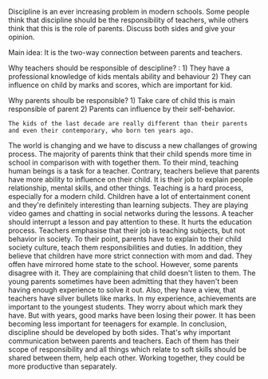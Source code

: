 Discipline is an ever increasing problem in modern schools. 
Some people think that discipline should be the responsibility of teachers,
while others think that this is the role of parents.
Discuss both sides and give your opinion.

Main idea: It is the two-way connection between parents and teachers.

Why teachers should be responsible of descipline? :
    1) They have a professional knowledge of kids mentals ability and behaviour
    2) They can influence on child by marks and scores, which are important for kid.

Why parents shoulb be responsible?
    1) Take care of child this is main responsible of parent
    2) Parents can influence by their self-behavior.

    The kids of the last decade are really different than their parents and even their contemporary, who born ten years ago.
The world is changing and we have to discuss a new challanges of growing process.
The majority of parents think that their child spends more time in school in comparison with with together them.
To their mind, teaching human beings is a task for a teacher. Contrary, teachers believe that parents have 
more ability to influence on their child. It is their job to explain people relationship, mental skills, and other things.
    Teaching is a hard process, especially for a modern child. Children have a lot of entertainment conent and they're
definitely interesting than learning subjects. They are playing video games and chatting in social networks during the lessons.
A teacher should interrupt a lesson and pay attention to these. It hurts the education process. Teachers emphasise that their job is teaching subjects, but not behavior in society. To their point, parents have to explain to their child society culture, teach them responsibilities and duties. In addition, they believe that children have more strict connection with mom and dad. They offen have mirrored home state to the school.
    However, some parents disagree with it. They are complaining that child doesn't listen to them. The young parents sometimes 
have been admitting that they haven't been having enough experience to solve it out. Also, they have a view, that teachers have silver bullets like marks. In my experience, achievements are important to the youngest students. They worry about which mark they have. But with years, good marks have been losing their power. It has been becoming less important for teenagers for example.
    In conclusion, discipline should be developed by both sides. That's why important communication
between parents and teachers. Each of them has their scope of responsibility and all things which relate to soft skills should be shared between them, help each other. Working together, they could be more productive than separately. 
    



